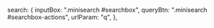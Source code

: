   search: {
    inputBox: ".minisearch  #searchbox",
    queryBtn: ".minisearch  #searchbox-actions",
    urlParam: "q",
  },
